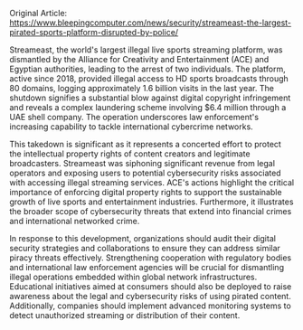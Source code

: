 Original Article: https://www.bleepingcomputer.com/news/security/streameast-the-largest-pirated-sports-platform-disrupted-by-police/

Streameast, the world's largest illegal live sports streaming platform, was dismantled by the Alliance for Creativity and Entertainment (ACE) and Egyptian authorities, leading to the arrest of two individuals. The platform, active since 2018, provided illegal access to HD sports broadcasts through 80 domains, logging approximately 1.6 billion visits in the last year. The shutdown signifies a substantial blow against digital copyright infringement and reveals a complex laundering scheme involving $6.4 million through a UAE shell company. The operation underscores law enforcement's increasing capability to tackle international cybercrime networks.

This takedown is significant as it represents a concerted effort to protect the intellectual property rights of content creators and legitimate broadcasters. Streameast was siphoning significant revenue from legal operators and exposing users to potential cybersecurity risks associated with accessing illegal streaming services. ACE's actions highlight the critical importance of enforcing digital property rights to support the sustainable growth of live sports and entertainment industries. Furthermore, it illustrates the broader scope of cybersecurity threats that extend into financial crimes and international networked crime.

In response to this development, organizations should audit their digital security strategies and collaborations to ensure they can address similar piracy threats effectively. Strengthening cooperation with regulatory bodies and international law enforcement agencies will be crucial for dismantling illegal operations embedded within global network infrastructures. Educational initiatives aimed at consumers should also be deployed to raise awareness about the legal and cybersecurity risks of using pirated content. Additionally, companies should implement advanced monitoring systems to detect unauthorized streaming or distribution of their content.